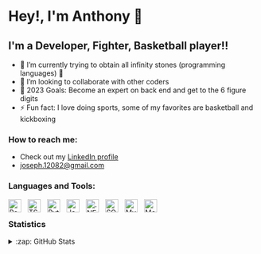 # Hey!, I'm Anthony 👋 

## I'm a Developer, Fighter, Basketball player!!

- 🌱 I’m currently trying to obtain all infinity stones (programming languages) 🤣
- 👯 I’m looking to collaborate with other coders
- 🥅 2023 Goals: Become an expert on back end and get to the 6 figure digits
- ⚡ Fun fact: I love doing sports, some of my favorites are basketball and kickboxing

### How to reach me:
- Check out my [LinkedIn profile][profile]
- joseph.12082@gmail.com


### Languages and Tools:

<img align="left" alt="React" width="26px" src="https://cdn.jsdelivr.net/gh/devicons/devicon/icons/react/react-original.svg" style="padding-right:10px;" />
<img align="left" alt="TS" width="26px" src="https://pbs.twimg.com/profile_images/1648471227416346625/v84A9gXA_400x400.png" style="padding-right:10px;" />
<img align="left" alt="Python" width="26px" src="https://upload.wikimedia.org/wikipedia/commons/thumb/c/c3/Python-logo-notext.svg/1200px-Python-logo-notext.svg.png" style="padding-right:10px;" />
<img align="left" alt="Java" width="26px"  src="https://nerdysoft.com/wp-content/uploads/2021/11/java-14-1.svg" style="padding-right:10px;" />
<img align="left" alt=".NET" width="26px"  src="https://learn.microsoft.com/media/logos/logo_net.svg" style="padding-right:10px;" />
<img align="left" alt="SQL" width="26px" src="https://w7.pngwing.com/pngs/170/924/png-transparent-microsoft-sql-server-microsoft-azure-sql-database-microsoft-text-logo-microsoft-azure.png" style="padding-right:10px;" /> 
<img align="left" alt="MySQL" width="26px" src="https://cdn-icons-png.flaticon.com/512/5968/5968313.png" style="padding-right:10px;" />
<img align="left" alt="MongoDB" width="26px" src="https://miro.medium.com/v2/resize:fit:512/1*doAg1_fMQKWFoub-6gwUiQ.png" style="padding-right:10px;" />

<br />


 ### Statistics
<details>
  <summary>:zap: GitHub Stats</summary>

  [![Anthony's GitHub stats](https://github-readme-stats.vercel.app/api?username=phorjax&theme=codeSTACKr)](https://github.com/anuraghazra/github-readme-stats)

  [![My GitHub Language Stats](https://github-readme-stats.vercel.app/api/top-langs/?username=phorjax&langs_count=6&theme=codeSTACKr)]()
</details>

[profile]: https://www.linkedin.com/in/anthony-gomez-59b3a723a/


